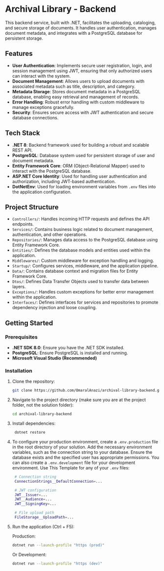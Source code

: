 # Archival Library - Backend

This backend service, built with .NET, facilitates the uploading, cataloging, and secure storage of documents. It handles user authentication, manages document metadata, and integrates with a PostgreSQL database for persistent storage.

## Features

- **User Authentication**: Implements secure user registration, login, and session management using JWT, ensuring that only authorized users can interact with the system.
- **Document Management**: Allows users to upload documents with associated metadata such as title, description, and category.
- **Metadata Storage**: Stores document metadata in a PostgreSQL database, enabling easy retrieval and management of records.
- **Error Handling**: Robust error handling with custom middleware to manage exceptions gracefully.
- **Security**: Ensures secure access with JWT authentication and secure database connections.

## Tech Stack

- **.NET 8**: Backend framework used for building a robust and scalable REST API.
- **PostgreSQL**: Database system used for persistent storage of user and document metadata.
- **Entity Framework Core**: ORM (Object-Relational Mapper) used to interact with the PostgreSQL database.
- **ASP.NET Core Identity**: Used for handling user authentication and authorization, including JWT-based authentication.
- **DotNetEnv**: Used for loading environment variables from `.env` files into the application configuration.

## Project Structure

- `Controllers/`: Handles incoming HTTP requests and defines the API endpoints.
- `Services/`: Contains business logic related to document management, authentication, and other operations.
- `Repositories/`: Manages data access to the PostgreSQL database using Entity Framework Core.
- `Entities/`: Defines the database models and entities used within the application.
- `Middlewares/`: Custom middleware for exception handling and logging.
- `Startup/`: Configures services, middleware, and the application pipeline.
- `Data/`: Contains database context and migration files for Entity Framework Core.
- `Dtos/`: Defines Data Transfer Objects used to transfer data between layers.
- `Exceptions/`: Handles custom exceptions for better error management within the application.
- `Interfaces/`: Defines interfaces for services and repositories to promote dependency injection and loose coupling.

## Getting Started

### Prerequisites

- **.NET SDK 8.0**: Ensure you have the .NET SDK installed.
- **PostgreSQL**: Ensure PostgreSQL is installed and running.
- **Microsoft Visual Studio (Recommended)**

### Installation

1. Clone the repository:

   ```bash
   git clone https://github.com/OmaralAnazi/archival-library-backend.git

   ```

2. Navigate to the project directory (make sure you are at the project folder, not the solution folder):

   ```bash
   cd archival-library-backend

   ```

3. Install dependencies:

   ```bash
    dotnet restore

   ```

4. To configure your production environment, create a `.env.production` file in the root directory of your solution. Add the necessary environment variables, such as the connection string to your database. Ensure the database exists and the specified user has appropriate permissions. You can also create a `.env.development` file for your development environment. Use This Template for any of your `.env` files:

   ```bash
    # Connection string
    ConnectionStrings__DefaultConnection=...

    # JWT configuration
    JWT__Issuer=...
    JWT__Audience=...
    JWT__SigningKey=...

    # File upload path
    FileStorage__UploadPath=...

   ```

5. Run the application (Ctrl + F5):

   Production:

   ```bash
   dotnet run --launch-profile "https (prod)"
   ```

   Or Development:

   ```bash
   dotnet run --launch-profile "https (dev)"

   ```
